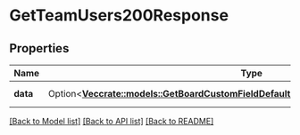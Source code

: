 # GetTeamUsers200Response

## Properties

Name | Type | Description | Notes
------------ | ------------- | ------------- | -------------
**data** | Option<[**Vec<crate::models::GetBoardCustomFieldDefaultContributors200ResponseDataInner>**](getBoardCustomFieldDefaultContributors_200_response_data_inner.md)> | A list of users. | [optional]

[[Back to Model list]](../README.md#documentation-for-models) [[Back to API list]](../README.md#documentation-for-api-endpoints) [[Back to README]](../README.md)


